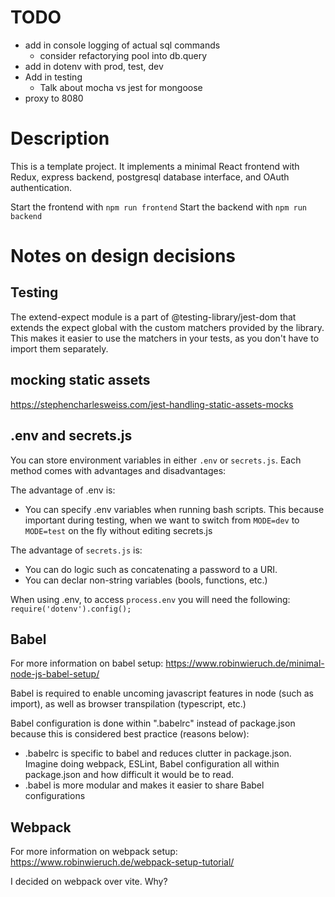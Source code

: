 # TODO

- add in console logging of actual sql commands
  - consider refactorying pool into db.query
- add in dotenv with prod, test, dev
- Add in testing
  - Talk about mocha vs jest for mongoose
- proxy to 8080

# Description

This is a template project. It implements a minimal React frontend with Redux, express backend, postgresql database interface, and OAuth authentication.

Start the frontend with `npm run frontend`
Start the backend with `npm run backend`

# Notes on design decisions

## Testing

The extend-expect module is a part of @testing-library/jest-dom that extends the expect global with the custom matchers provided by the library. This makes it easier to use the matchers in your tests, as you don't have to import them separately.

## mocking static assets

https://stephencharlesweiss.com/jest-handling-static-assets-mocks

## .env and secrets.js

You can store environment variables in either `.env` or `secrets.js`. Each method comes with advantages and disadvantages:

The advantage of .env is:

- You can specify .env variables when running bash scripts. This because important during testing, when we want to switch from `MODE=dev` to `MODE=test` on the fly without editing secrets.js

The advantage of `secrets.js` is:

- You can do logic such as concatenating a password to a URI.
- You can declar non-string variables (bools, functions, etc.)

When using .env, to access `process.env` you will need the following:
`require('dotenv').config();`

## Babel

For more information on babel setup: https://www.robinwieruch.de/minimal-node-js-babel-setup/

Babel is required to enable uncoming javascript features in node (such as import), as well as browser transpilation (typescript, etc.)

Babel configuration is done within ".babelrc" instead of package.json because this is considered best practice (reasons below):

- .babelrc is specific to babel and reduces clutter in package.json. Imagine doing webpack, ESLint, Babel configuration all within package.json and how difficult it would be to read.
- .babel is more modular and makes it easier to share Babel configurations

## Webpack

For more information on webpack setup: https://www.robinwieruch.de/webpack-setup-tutorial/

I decided on webpack over vite. Why?
